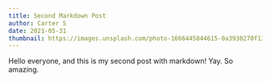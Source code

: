 ```yaml
---
title: Second Markdown Post
author: Carter S
date: 2021-05-31
thumbnail: https://images.unsplash.com/photo-1666445844615-0a3930270f13?ixlib=rb-4.0.3&ixid=MnwxMjA3fDB8MHxwaG90by1wYWdlfHx8fGVufDB8fHx8&auto=format&fit=crop&w=687&q=80
---
```


Hello everyone, and this is my second post with markdown! Yay. So amazing.